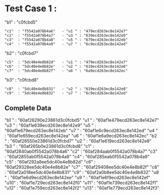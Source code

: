 # Test Case 1 : 

"b1"   :   "c0fcbd5"

    "c1"  : "f5542a078b4a6"   - "u1 " : "479ecd263ec8e142e7"
    "c2"  : "f5542a078b4a7"   - "u3 " : "639ecd263ec8e142e9"
    "c3"  : "f5542a078b4a8"   - "u5 " : "679ecd263ec8e142eb"
    "c4"  : "f5542a078b4a9"   - "u7 " : "6c9ecd263ec8e142ed"

"b2"   :   "c0fcbd7"

    "c5"  : "5dc40e4e8b82d"   - "u1 " : "479ecd263ec8e142e7"
    "c6"  : "5dc40e4e8b82e"   - "u2 " : "619ecd263ec8e142e8"
    "c7"  : "5dc40e4e8b82f"   - "u6 " : "6a9ecd263ec8e142ec"


"b3"   :   "c0fcbd8"

    "c8"  : "5dc40e4e8b831"   - "u2 " : "619ecd263ec8e142e8"
    "c9"  : "5dc40e4e8b832"   - "u7 " : "6c9ecd263ec8e142ed"






## Complete Data
"b1 "   :   "60af26290e23861d3c0fcbd5"
"u1 "   :   "60af1e479ecd263ec8e142e7"
"u3 "   :   "60af1e639ecd263ec8e142e9"
"u5 "   :   "60af1e679ecd263ec8e142eb"
"u7 "   :   "60af1e6c9ecd263ec8e142ed"
"u4 "   :   "60af1e659ecd263ec8e142ea"
"u6 "   :   "60af1e6a9ecd263ec8e142ec"
"b2 "   :   "60af26550e23861d3c0fcbd7"
"u2 "   :   "60af1e619ecd263ec8e142e8"
"b3 "   :   "60af265b0e23861d3c0fcbd8"
"c1"    :   "60af2840ab0f5542a078b4a6"
"c2"    :   "60af284aab0f5542a078b4a7"
"c3"    :   "60af2855ab0f5542a078b4a8"
"c4"    :   "60af285eab0f5542a078b4a9"
"c5"    :   "60af292a8ee5dc40e4e8b82d"
"c6"    :   "60af29328ee5dc40e4e8b82e"
"c7"    :   "60af29408ee5dc40e4e8b82f"
"c8"    :   "60af2a018ee5dc40e4e8b831"
"c9"    :   "60af2a0b8ee5dc40e4e8b832"
"u8 "   :   "60af1e6d9ecd263ec8e142ee"
"u9 "   :   "60af1e6f9ecd263ec8e142ef"
"u10"   :   "60af1e729ecd263ec8e142f0"
"u11"   :   "60af1e739ecd263ec8e142f1"
"u12"   :   "60af1e759ecd263ec8e142f2"
"u13"   :   "60af1e779ecd263ec8e142f3"

